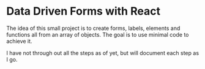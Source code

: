 # Data Driven Forms with React

The idea of this small project is to create forms, labels, elements and functions all from an array of objects. The goal is to use minimal code to achieve it.

I have not through out all the steps as of yet, but will document each step as I go.
